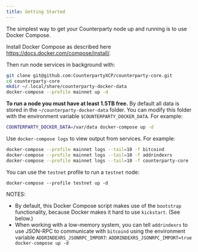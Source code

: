 ```yaml
---
title: Getting Started
---
```


The simplest way to get your Counterparty node up and running is to use Docker Compose.

Install Docker Compose as described here https://docs.docker.com/compose/install/.

Then run node services in background with:

```bash
git clone git@github.com:CounterpartyXCP/counterparty-core.git
cd counterparty-core
mkdir ~/.local/share/counterparty-docker-data
docker-compose --profile mainnet up -d
```

**To run a node you must have at least 1.5TB free.** By default all data is stored in the `~/counterparty-docker-data` folder. You can modify this folder with the environment variable `$COUNTERPARTY_DOCKER_DATA`. For example:

```bash
COUNTERPARTY_DOCKER_DATA=/var/data docker-compose up -d
```

Use `docker-compose logs` to view output from services. For example:

```bash
docker-compose --profile mainnet logs --tail=10 -f bitcoind
docker-compose --profile mainnet logs --tail=10 -f addrindexrs
docker-compose --profile mainnet logs --tail=10 -f counterparty-core
```

You can use the `testnet` profile to run a `testnet` node:

```
docker-compose --profile testnet up -d
```

NOTES:
- By default, this Docker Compose script makes use of the `bootstrap` functionality, because Docker makes it hard to use `kickstart`. (See below.)
- When working with a low-memory system, you can tell `addrindexrs` to use JSON-RPC to communicate with `bitcoind` using the environment variable `ADDRINDEXRS_JSONRPC_IMPORT`: `ADDRINDEXRS_JSONRPC_IMPORT=true docker-compose up -d`

